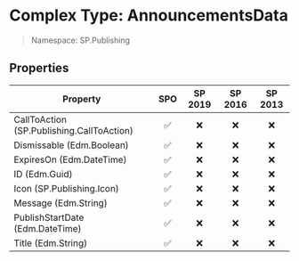 # Complex Type: AnnouncementsData

> Namespace: SP.Publishing

## Properties

Property | SPO | SP 2019 | SP 2016 | SP 2013
----------|:---:|:-------:|:-------:|:-------:
CallToAction (SP.Publishing.CallToAction) | ✅ | ❌ | ❌ | ❌
Dismissable (Edm.Boolean) | ✅ | ❌ | ❌ | ❌
ExpiresOn (Edm.DateTime) | ✅ | ❌ | ❌ | ❌
ID (Edm.Guid) | ✅ | ❌ | ❌ | ❌
Icon (SP.Publishing.Icon) | ✅ | ❌ | ❌ | ❌
Message (Edm.String) | ✅ | ❌ | ❌ | ❌
PublishStartDate (Edm.DateTime) | ✅ | ❌ | ❌ | ❌
Title (Edm.String) | ✅ | ❌ | ❌ | ❌